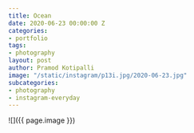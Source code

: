 ```yaml
---
title: Ocean
date: 2020-06-23 00:00:00 Z
categories:
- portfolio
tags:
- photography
layout: post
author: Pramod Kotipalli
image: "/static/instagram/p13i.jpg/2020-06-23.jpg"
subcategories:
- photography
- instagram-everyday
---
```


![]({{ page.image }})
